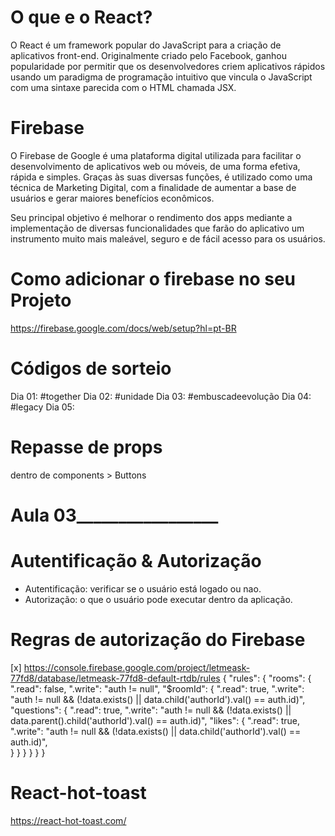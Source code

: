 # O que e o React? 
O React é um framework popular do JavaScript para a criação de aplicativos front-end. 
Originalmente criado pelo Facebook, ganhou popularidade por permitir que os desenvolvedores criem aplicativos rápidos usando um paradigma de programação intuitivo que vincula o JavaScript com uma sintaxe parecida com o HTML chamada JSX.

# Firebase
O Firebase de Google é uma plataforma digital utilizada para facilitar o desenvolvimento de aplicativos web ou móveis, de uma forma efetiva, rápida e simples. Graças às suas diversas funções, é utilizado como uma técnica de Marketing Digital, com a finalidade de aumentar a base de usuários e gerar maiores benefícios econômicos. 

Seu principal objetivo é melhorar o rendimento dos apps mediante a implementação de diversas funcionalidades que farão do aplicativo um instrumento muito mais maleável, seguro e de fácil acesso para os usuários.

# Como adicionar o firebase no seu Projeto
https://firebase.google.com/docs/web/setup?hl=pt-BR

# Códigos de sorteio
  Dia 01: #together
  Dia 02: #unidade
  Dia 03: #embuscadeevolução
  Dia 04: #legacy
  Dia 05:

# Repasse de props
dentro de components > Buttons

# Aula 03_________________
# Autentificação & Autorização
  - Autentificação: verificar se o usuário está logado ou nao.
  - Autorização:  o que o usuário pode executar dentro da aplicação.

# Regras de autorização do Firebase

  [x] https://console.firebase.google.com/project/letmeask-77fd8/database/letmeask-77fd8-default-rtdb/rules
 {
  "rules": {
    "rooms": {
      ".read": false,
      ".write": "auth != null",
      "$roomId": {
        ".read": true,
        ".write": "auth != null && (!data.exists() || data.child('authorId').val() == auth.id)",
        "questions": {
          ".read": true,
          ".write": "auth != null && (!data.exists() || data.parent().child('authorId').val() == auth.id)",
          "likes": {
            ".read": true,
            ".write": "auth != null && (!data.exists() || data.child('authorId').val() == auth.id)",  
          }
        }
      }
    }
  }
}


# React-hot-toast
https://react-hot-toast.com/